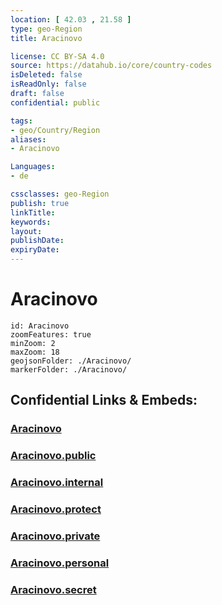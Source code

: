 ```yaml
---
location: [ 42.03 , 21.58 ] 
type: geo-Region
title: Aracinovo

license: CC BY-SA 4.0
source: https://datahub.io/core/country-codes
isDeleted: false
isReadOnly: false
draft: false
confidential: public

tags:
- geo/Country/Region
aliases:
- Aracinovo

Languages:
- de

cssclasses: geo-Region
publish: true
linkTitle: 
keywords: 
layout: 
publishDate: 
expiryDate: 
---
```


# Aracinovo

```leaflet
id: Aracinovo
zoomFeatures: true 
minZoom: 2 
maxZoom: 18
geojsonFolder: ./Aracinovo/
markerFolder: ./Aracinovo/
```


## Confidential Links & Embeds: 

### [Aracinovo](/_Standards/Earth/Continent/Europe/Europe~South/Macedonia~North/Municipalities~Macedonia/Aracinovo.md) 

### [Aracinovo.public](/_public/Earth/Continent/Europe/Europe~South/Macedonia~North/Municipalities~Macedonia/Aracinovo.public.md) 

### [Aracinovo.internal](/_internal/Earth/Continent/Europe/Europe~South/Macedonia~North/Municipalities~Macedonia/Aracinovo.internal.md) 

### [Aracinovo.protect](/_protect/Earth/Continent/Europe/Europe~South/Macedonia~North/Municipalities~Macedonia/Aracinovo.protect.md) 

### [Aracinovo.private](/_private/Earth/Continent/Europe/Europe~South/Macedonia~North/Municipalities~Macedonia/Aracinovo.private.md) 

### [Aracinovo.personal](/_personal/Earth/Continent/Europe/Europe~South/Macedonia~North/Municipalities~Macedonia/Aracinovo.personal.md) 

### [Aracinovo.secret](/_secret/Earth/Continent/Europe/Europe~South/Macedonia~North/Municipalities~Macedonia/Aracinovo.secret.md)

